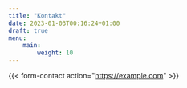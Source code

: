 ```yaml
---
title: "Kontakt"
date: 2023-01-03T00:16:24+01:00
draft: true
menu:
    main:
        weight: 10
---
```


{{< form-contact action="https://example.com"  >}}